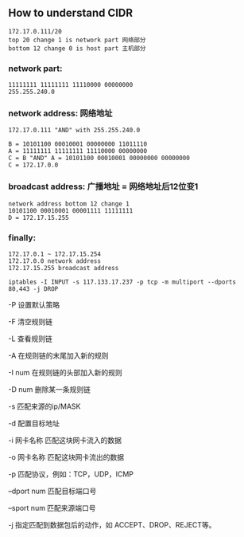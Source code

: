 ## How to understand CIDR
```
172.17.0.111/20
top 20 change 1 is network part 网络部分
bottom 12 change 0 is host part 主机部分
```

### network part: 

```
11111111 11111111 11110000 00000000
255.255.240.0
```
### network address: 网络地址
```
172.17.0.111 "AND" with 255.255.240.0

B = 10101100 00010001 00000000 11011110
A = 11111111 11111111 11110000 00000000
C = B "AND" A = 10101100 00010001 00000000 00000000
C = 172.17.0.0
```

### broadcast address: 广播地址 = 网络地址后12位变1
```
network address bottom 12 change 1 
10101100 00010001 00001111 11111111
D = 172.17.15.255
```
### finally: 
```
172.17.0.1 ~ 172.17.15.254
172.17.0.0 network address
172.17.15.255 broadcast address

```

```shell
iptables -I INPUT -s 117.133.17.237 -p tcp -m multiport --dports 80,443 -j DROP

```



-P	设置默认策略 

-F	清空规则链 

-L	查看规则链

-A	在规则链的末尾加入新的规则

-I num	在规则链的头部加入新的规则

-D num	删除某一条规则链

-s	匹配来源的ip/MASK

-d	配置目标地址

-i 网卡名称	匹配这块网卡流入的数据

-o 网卡名称	匹配这块网卡流出的数据

-p	匹配协议，例如：TCP，UDP，ICMP

–dport num	匹配目标端口号

–sport num	匹配来源端口号

-j	指定匹配到数据包后的动作，如 ACCEPT、DROP、REJECT等。


